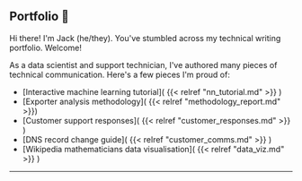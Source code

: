 ## Portfolio 🌱

Hi there! I'm Jack (he/they). You've stumbled across my technical writing portfolio. Welcome! 

As a data scientist and support technician, I've authored many pieces of technical communication. Here's a few pieces I'm proud of: 
- [Interactive machine learning tutorial]( {{< relref "nn_tutorial.md" >}} )
- [Exporter analysis methodology]( {{< relref "methodology_report.md" >}})
- [Customer support responses]( {{< relref "customer_responses.md" >}} )
- [DNS record change guide]( {{< relref "customer_comms.md" >}} )
- [Wikipedia mathematicians data visualisation]( {{< relref "data_viz.md" >}} )


---
